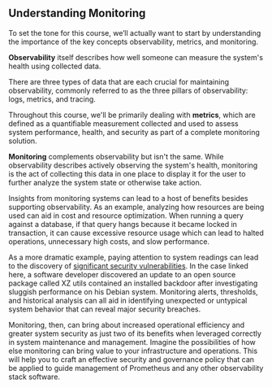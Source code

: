 ## Understanding Monitoring
To set the tone for this course, we’ll actually want to start by understanding the importance of the key concepts observability, metrics, and monitoring.

**Observability** itself describes how well someone can measure the system's health using collected data. 

There are three types of data that are each crucial for maintaining observability, commonly referred to as the three pillars of observability: logs, metrics, and tracing.

Throughout this course, we'll be primarily dealing with **metrics**, which are defined as a quantifiable measurement collected and used to assess system performance, health, and security as part of a complete monitoring solution.

**Monitoring** complements observability but isn't the same. While observability describes actively observing the system's health, monitoring is the act of collecting this data in one place to display it for the user to further analyze the system state or otherwise take action. 

Insights from monitoring systems can lead to a host of benefits besides supporting observability. As an example, analyzing how resources are being used can aid in cost and resource optimization. When running a query against a database, if that query hangs because it became locked in transaction, it can cause excessive resource usage which can lead to halted operations, unnecessary high costs, and slow performance. 

As a more dramatic example, paying attention to system readings can lead to the discovery of [significant security vulnerabilities](https://cybernews.com/editorial/xz-linux-backdoor-explained). In the case linked here, a software developer discovered an update to an open source package called XZ utils contained an installed backdoor after investigating sluggish performance on his Debian system. Monitoring alerts, thresholds, and historical analysis can all aid in identifying unexpected or untypical system behavior that can reveal major security breaches.

Monitoring, then, can bring about increased operational efficiency and greater system security as just two of its benefits when leveraged correctly in system maintenance and management. Imagine the possibilities of how else monitoring can bring value to your infrastructure and operations. This will help you to craft an effective security and governance policy that can be applied to guide management of Prometheus and any other observability stack software.
